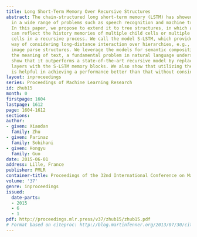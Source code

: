 ```yaml
---
title: Long Short-Term Memory Over Recursive Structures
abstract: The chain-structured long short-term memory (LSTM) has showed to be effective
  in a wide range of problems such as speech recognition and machine translation.
  In this paper, we propose to extend it to tree structures, in which a memory cell
  can reflect the history memories of multiple child cells or multiple descendant
  cells in a recursive process. We call the model S-LSTM, which provides a principled
  way of considering long-distance interaction over hierarchies, e.g., language or
  image parse structures. We leverage the models for semantic composition to understand
  the meaning of text, a fundamental problem in natural language understanding, and
  show that it outperforms a state-of-the-art recursive model by replacing its composition
  layers with the S-LSTM memory blocks. We also show that utilizing the given structures
  is helpful in achieving a performance better than that without considering the structures.
layout: inproceedings
series: Proceedings of Machine Learning Research
id: zhub15
month: 0
firstpage: 1604
lastpage: 1612
page: 1604-1612
sections: 
author:
- given: Xiaodan
  family: Zhu
- given: Parinaz
  family: Sobihani
- given: Hongyu
  family: Guo
date: 2015-06-01
address: Lille, France
publisher: PMLR
container-title: Proceedings of the 32nd International Conference on Machine Learning
volume: '37'
genre: inproceedings
issued:
  date-parts:
  - 2015
  - 6
  - 1
pdf: http://proceedings.mlr.press/v37/zhub15/zhub15.pdf
# Format based on citeproc: http://blog.martinfenner.org/2013/07/30/citeproc-yaml-for-bibliographies/
---
```

